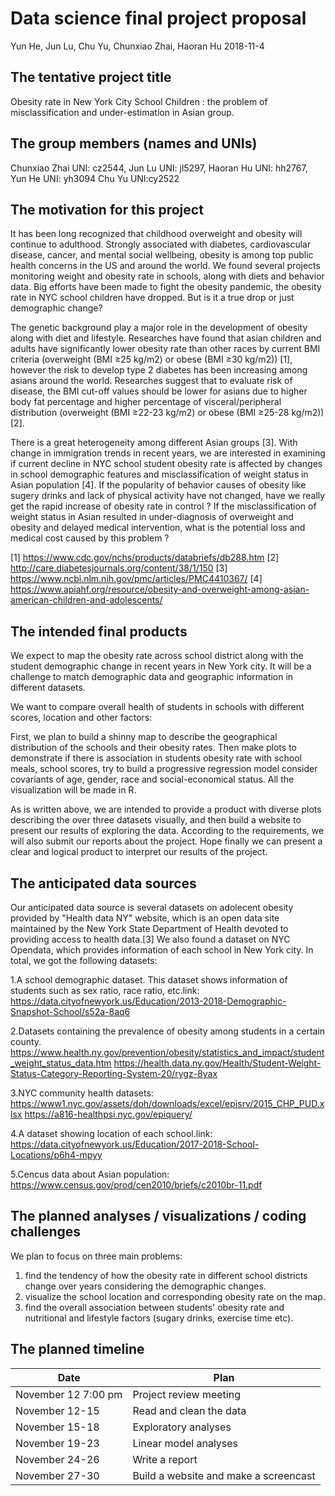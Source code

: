 Data science final project proposal
================
Yun He, Jun Lu, Chu Yu, Chunxiao Zhai, Haoran Hu
2018-11-4

The tentative project title
---------------------------

Obesity rate in New York City School Children : the problem of misclassification and under-estimation in Asian group.

The group members (names and UNIs)
----------------------------------

Chunxiao Zhai UNI: cz2544, Jun Lu UNI: jl5297, Haoran Hu UNI: hh2767, Yun He UNI: yh3094 Chu Yu UNI:cy2522

The motivation for this project
-------------------------------

It has been long recognized that childhood overweight and obesity will continue to adulthood. Strongly associated with diabetes, cardiovascular disease, cancer, and mental social wellbeing, obesity is among top public health concerns in the US and around the world. We found several projects monitoring weight and obesity rate in schools, along with diets and behavior data. Big efforts have been made to fight the obesity pandemic, the obesity rate in NYC school children have dropped. But is it a true drop or just demographic change?

The genetic background play a major role in the development of obesity along with diet and lifestyle. Researches have found that asian children and adults have significantly lower obesity rate than other races by current BMI criteria (overweight (BMI ≥25 kg/m2) or obese (BMI ≥30 kg/m2)) \[1\], however the risk to develop type 2 diabetes has been increasing among asians around the world. Researches suggest that to evaluate risk of disease, the BMI cut-off values should be lower for asians due to higher body fat percentage and higher percentage of visceral/peripheral distribution (overweight (BMI ≥22-23 kg/m2) or obese (BMI ≥25-28 kg/m2)) \[2\].

There is a great heterogeneity among different Asian groups \[3\]. With change in immigration trends in recent years, we are interested in examining if current decline in NYC school student obesity rate is affected by changes in school demographic features and misclassification of weight status in Asian population \[4\]. If the popularity of behavior causes of obesity like sugery drinks and lack of physical activity have not changed, have we really get the rapid increase of obesity rate in control ? If the misclassification of weight status in Asian resulted in under-diagnosis of overweight and obesity and delayed medical intervention, what is the potential loss and medical cost caused by this problem ?

\[1\] <https://www.cdc.gov/nchs/products/databriefs/db288.htm> \[2\] <http://care.diabetesjournals.org/content/38/1/150> \[3\] <https://www.ncbi.nlm.nih.gov/pmc/articles/PMC4410367/> \[4\] <https://www.apiahf.org/resource/obesity-and-overweight-among-asian-american-children-and-adolescents/>

The intended final products
---------------------------

We expect to map the obesity rate across school district along with the student demographic change in recent years in New York city. It will be a challenge to match demographic data and geographic information in different datasets.

We want to compare overall health of students in schools with different scores, location and other factors:

First, we plan to build a shinny map to describe the geographical distribution of the schools and their obesity rates. Then make plots to demonstrate if there is association in students obesity rate with school meals, school scores, try to build a progressive regression model consider covariants of age, gender, race and social-economical status. All the visualization will be made in R.

As is written above, we are intended to provide a product with diverse plots describing the over three datasets visually, and then build a website to present our results of exploring the data. According to the requirements, we will also submit our reports about the project. Hope finally we can present a clear and logical product to interpret our results of the project.

The anticipated data sources
----------------------------

Our anticipated data source is several datasets on adolecent obesity provided by "Health data NY" website, which is an open data site maintained by the New York State Department of Health devoted to providing access to health data.\[3\] We also found a dataset on NYC Opendata, which provides information of each school in New York city. In total, we got the following datasets:

1.A school demographic dataset. This dataset shows information of students such as sex ratio, race ratio, etc.link: <https://data.cityofnewyork.us/Education/2013-2018-Demographic-Snapshot-School/s52a-8aq6>

2.Datasets containing the prevalence of obesity among students in a certain county. <https://www.health.ny.gov/prevention/obesity/statistics_and_impact/student_weight_status_data.htm> <https://health.data.ny.gov/Health/Student-Weight-Status-Category-Reporting-System-20/rygz-8yax>

3.NYC community health datasets: <https://www1.nyc.gov/assets/doh/downloads/excel/episrv/2015_CHP_PUD.xlsx> <https://a816-healthpsi.nyc.gov/epiquery/>

4.A dataset showing location of each school.link: <https://data.cityofnewyork.us/Education/2017-2018-School-Locations/p6h4-mpyy>

5.Cencus data about Asian population: <https://www.census.gov/prod/cen2010/briefs/c2010br-11.pdf>

The planned analyses / visualizations / coding challenges
---------------------------------------------------------

We plan to focus on three main problems:

1.  find the tendency of how the obesity rate in different school districts change over years considering the demographic changes.
2.  visualize the school location and corresponding obesity rate on the map.
3.  find the overall association between students' obesity rate and nutritional and lifestyle factors (sugary drinks, exercise time etc).

The planned timeline
--------------------

| Date                | Plan                                  |
|---------------------|---------------------------------------|
| November 12 7:00 pm | Project review meeting                |
| November 12-15      | Read and clean the data               |
| November 15-18      | Exploratory analyses                  |
| November 19-23      | Linear model analyses                 |
| November 24-26      | Write a report                        |
| November 27-30      | Build a website and make a screencast |
